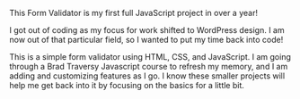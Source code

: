 This Form Validator is my first full JavaScript project in over a year!

I got out of coding as my focus for work shifted to WordPress design. I am now out of that particular field, so I wanted to put my time back into code!

This is a simple form validator using HTML, CSS, and JavaScript. I am going through a Brad Traversy Javascript course to refresh my memory, and I am adding and customizing features as I go. I know these smaller projects will help me get back into it by focusing on the basics for a little bit.